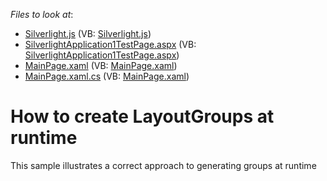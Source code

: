 <!-- default file list -->
*Files to look at*:

* [Silverlight.js](./CS/SilverlightApplication1.Web/Silverlight.js) (VB: [Silverlight.js](./VB/SilverlightApplication1.Web/Silverlight.js))
* [SilverlightApplication1TestPage.aspx](./CS/SilverlightApplication1.Web/SilverlightApplication1TestPage.aspx) (VB: [SilverlightApplication1TestPage.aspx](./VB/SilverlightApplication1.Web/SilverlightApplication1TestPage.aspx))
* [MainPage.xaml](./CS/SilverlightApplication1/MainPage.xaml) (VB: [MainPage.xaml](./VB/SilverlightApplication1/MainPage.xaml))
* [MainPage.xaml.cs](./CS/SilverlightApplication1/MainPage.xaml.cs) (VB: [MainPage.xaml](./VB/SilverlightApplication1/MainPage.xaml))
<!-- default file list end -->
# How to create LayoutGroups at runtime


<p>This sample illustrates a correct approach to generating groups at runtime</p>

<br/>


